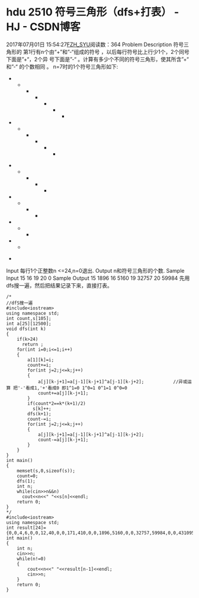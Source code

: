 # hdu  2510 符号三角形（dfs+打表） - HJ - CSDN博客
2017年07月01日 15:54:27[FZH_SYU](https://me.csdn.net/feizaoSYUACM)阅读数：364
Problem Description 
符号三角形的 第1行有n个由“+”和”-“组成的符号 ，以后每行符号比上行少1个，2个同号下面是”+“，2个异 号下面是”-“ 。计算有多少个不同的符号三角形，使其所含”+“ 和”-“ 的个数相同 。 n=7时的1个符号三角形如下: 
+ + - + - + + 
+ - - - - + 
- + + + - 
- + + - 
- + - 
- - 
+
Input 
每行1个正整数n <=24,n=0退出.
Output 
n和符号三角形的个数.
Sample Input
15 
16 
19 
20 
0
Sample Output
15 1896 
16 5160 
19 32757 
20 59984
先用dfs搜一遍，然后把结果记录下来，直接打表。
```
/* 
//dfS搜一遍
#include<iostream>
using namespace std;
int count,s[105];
int a[25][12500];
void dfs(int k)
{
    if(k>24)
      return ;
    for(int i=0;i<=1;i++)
    {
        a[1][k]=i;
        count+=i;
        for(int j=2;j<=k;j++)
        {
            a[j][k-j+1]=a[j-1][k-j+1]^a[j-1][k-j+2];           //异或运算 把'-'看成1,'+'看成0 即1^1=0 1^0=1 0^1=1 0^0=0 
            count+=a[j][k-j+1];
        }
        if(count*2==k*(k+1)/2)
          s[k]++;
        dfs(k+1);
        count-=i;
        for(int j=2;j<=k;j++)
        {
            a[j][k-j+1]=a[j-1][k-j+1]^a[j-1][k-j+2];
            count-=a[j][k-j+1];
        }
    }
}
int main()
{
    memset(s,0,sizeof(s));
    count=0;
    dfs(1);
    int n;
    while(cin>>n&&n)
      cout<<n<<" "<<s[n]<<endl;
    return 0;
}
*/
#include<iostream>   
using namespace std;     
int result[24]={0,0,4,6,0,0,12,40,0,0,171,410,0,0,1896,5160,0,0,32757,59984,0,0,431095,822229};   
int main()   
{   
    int n;   
    cin>>n;  
    while(n!=0)  
    {  
        cout<<n<<" "<<result[n-1]<<endl;  
        cin>>n;  
    }  
    return 0;  
}
```
